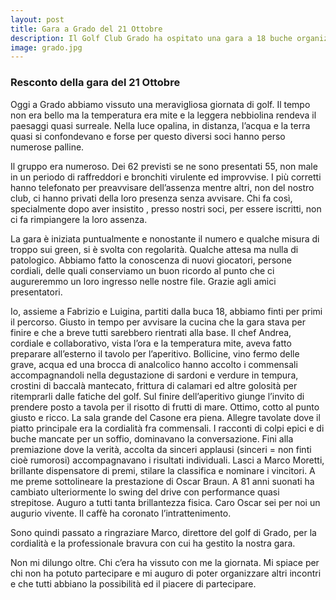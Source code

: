 ```yaml
---
layout: post
title: Gara a Grado del 21 Ottobre
description: Il Golf Club Grado ha ospitato una gara a 18 buche organizzata dalla Faula
image: grado.jpg
---
```


### Resconto della gara del 21 Ottobre

Oggi a Grado abbiamo vissuto una meravigliosa giornata di golf. Il tempo non era bello ma la temperatura era mite e la leggera nebbiolina rendeva il paesaggi quasi surreale. Nella luce opalina, in distanza, l’acqua e la terra quasi si confondevano e forse per questo diversi soci hanno perso numerose palline.

Il gruppo era numeroso. Dei 62 previsti se ne sono presentati 55, non male in un periodo di raffreddori e bronchiti virulente ed improvvise. I più corretti hanno telefonato per preavvisare dell’assenza mentre altri, non del nostro club, ci hanno privati della loro presenza senza avvisare. Chi fa così, specialmente dopo aver insistito , presso nostri soci, per essere iscritti, non ci fa rimpiangere la loro assenza.

La gara è iniziata puntualmente e nonostante il numero e qualche misura di troppo sui green, si è svolta con regolarità. Qualche attesa ma nulla di patologico. Abbiamo fatto la conoscenza di nuovi giocatori, persone cordiali, delle quali conserviamo un buon ricordo al punto che ci augureremmo un loro ingresso nelle nostre file. Grazie agli amici presentatori.

Io, assieme a Fabrizio e Luigina, partiti dalla buca 18, abbiamo finti per primi il percorso. Giusto in tempo per avvisare la cucina che la gara stava per finire e che a breve tutti sarebbero rientrati alla base. Il chef Andrea, cordiale e collaborativo, vista l’ora e la temperatura mite, aveva fatto preparare all’esterno il tavolo per l’aperitivo.  Bollicine, vino fermo delle grave, acqua ed una brocca di analcolico hanno accolto i commensali accompagnandoli nella degustazione di sardoni e verdure in tempura, crostini di baccalà mantecato, frittura di calamari ed altre golosità per ritemprarli dalle fatiche del  golf. Sul finire dell’aperitivo giunge l’invito di prendere posto a tavola per il risotto di frutti di mare. Ottimo, cotto al punto giusto e ricco. La sala grande del Casone era piena. Allegre tavolate dove il piatto principale era la cordialità fra commensali. I racconti di colpi epici e di buche mancate per un soffio, dominavano la conversazione. Fini alla premiazione dove la verità, accolta da sinceri applausi (sinceri = non finti cioè rumorosi) accompagnavano i risultati individuali. Lasci a Marco Moretti, brillante dispensatore di premi, stilare la classifica e nominare i vincitori. A me preme sottolineare la prestazione di Oscar Braun. A 81 anni suonati ha cambiato ulteriormente lo swing del drive con performance quasi strepitose. Auguro a tutti tanta brillantezza fisica. Caro Oscar sei per noi un augurio vivente. Il caffè ha coronato l’intrattenimento.

Sono quindi passato a ringraziare Marco, direttore del golf di Grado, per la cordialità e la professionale bravura con cui ha gestito la nostra gara.

Non mi dilungo oltre. Chi c’era ha vissuto con me la giornata. Mi spiace per chi non ha potuto partecipare e mi auguro di poter organizzare altri incontri e che tutti abbiano la possibilità ed il piacere di partecipare.
